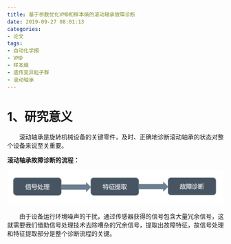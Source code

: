 ```yaml
---
title: 基于参数优化VMD和样本熵的滚动轴承故障诊断
date: 2019-09-27 08:01:13
categories:
- 论文
tags:
- 自动化学报
- VMD
- 样本熵
- 遗传变异粒子群
- 滚动轴承
---
```


# 1、研究意义

&emsp;&emsp;滚动轴承是旋转机械设备的关键零件，及时、正确地诊断滚动轴承的状态对整个设备来说至关重要。

**滚动轴承故障诊断的流程：**

![01](190927/01.png)

&emsp;&emsp;由于设备运行环境噪声的干扰，通过传感器获得的信号包含大量冗余信号，这就需要我们借助信号处理技术去除嘈杂的冗余信号，提取出故障特征，故信号处理和特征提取部分是整个诊断流程的关键。


